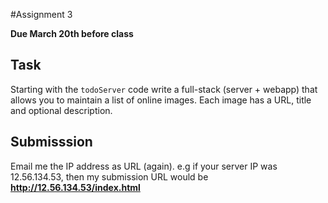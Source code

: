 #Assignment 3

**Due March 20th before class**

## Task

Starting with the ``todoServer`` code write a full-stack (server +
webapp) that allows you to maintain a list of online images. Each image
has a URL, title and optional description. 

## Submisssion

Email me the IP address as URL (again). e.g if your server IP was 12.56.134.53,
then my submission URL would be **http://12.56.134.53/index.html**

